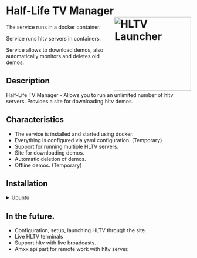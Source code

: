 # Half-Life TV Manager <img align="right" src="./HLTV-Manager.png" alt="HLTV Launcher" width="210" height="200"/>

The service runs in a docker container.

Service runs hltv servers in containers.

Service allows to download demos, also automatically monitors and deletes old demos.

## Description

Half-Life TV Manager - Allows you to run an unlimited number of hltv servers. Provides a site for downloading hltv demos.

## Characteristics

- The service is installed and started using docker.
- Everything is configured via yaml configuration. (Temporary)
- Support for running multiple HLTV servers.
- Site for downloading demos.
- Automatic deletion of demos.
- Offline demos. (Temporary)

## Installation

<details>
  <summary>Ubuntu</summary>

- Download docker-compose  

    `sudo apt update && sudo apt upgrade`

    `sudo apt install docker-compose`

- Download the HLTV container

    `sudo docker pull ghcr.io/wesstorn/hltv-files:v1.1`

- Download Hltv-Manager and log into it

    `git clone --branch self-hosted https://github.com/WessTorn/HLTV-Manager.git`

    `cd HLTV-Manager`

    Configuring the docker-compose config

    `nano .env`

    Setting up our HLTVs

    `nano hltv-runners.yaml`

- Starting the service

    `sudo docker-compose up -d`

- Docker commands

    `sudo docker-compose up -d` - Run in the background

    `sudo docker-compose up` - Run in current session (shows logs)

    `sudo docker-compose down` - Stop service

    `sudo docker-compose logs` - View logs
</details>


## In the future.

- Configuration, setup, launching HLTV through the site.
- Live HLTV terminals
- Support hltv with live broadcasts.
- Amxx api part for remote work with hltv server.
